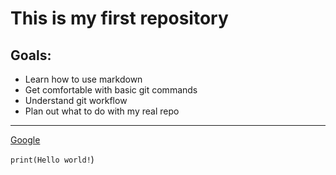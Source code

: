 # This is my first repository

## Goals:

- Learn how to use markdown
- Get comfortable with basic git commands
- Understand git workflow
- Plan out what to do with my real repo

---

[Google](google.com)

`print(Hello world!`)